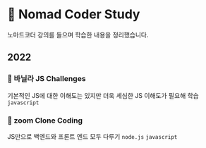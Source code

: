 # 🌺 Nomad Coder Study
노마드코더 강의를 들으며 학습한 내용을 정리했습니다.

## 2022
### 🌼 바닐라 JS Challenges
기본적인 JS에 대한 이해도는 있지만 더욱 세심한 JS 이해도가 필요해 학습
`javascript`

### 🌿 zoom Clone Coding
JS만으로 백엔드와 프론트 엔드 모두 다루기
`node.js` `javascript`
